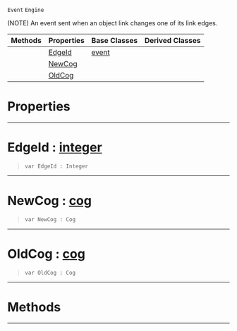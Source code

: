  `Event` `Engine`



(NOTE) An event sent when an object link changes one of its link edges.

|Methods|Properties|Base Classes|Derived Classes|
|---|---|---|---|
| |[ EdgeId](https://plasmaengine.github.io/PlasmaDocs/Plasma1/C++/code_reference/class_reference/objectlinkevent.md#edgeid-plasma-engine-docum)|[event](https://plasmaengine.github.io/PlasmaDocs/Plasma1/C++/code_reference/class_reference/event.md)| |
| |[ NewCog](https://plasmaengine.github.io/PlasmaDocs/Plasma1/C++/code_reference/class_reference/objectlinkevent.md#newcog-plasma-engine-docum)| | |
| |[ OldCog](https://plasmaengine.github.io/PlasmaDocs/Plasma1/C++/code_reference/class_reference/objectlinkevent.md#oldcog-plasma-engine-docum)| | |


 #  Properties


---  
 #  EdgeId : [integer](https://plasmaengine.github.io/PlasmaDocs/Plasma1/C++/code_reference/lightning_base_types/integer.md)

> 
> ``` lang=cpp, name=Lightning
> var EdgeId : Integer


---  
 #  NewCog : [cog](https://plasmaengine.github.io/PlasmaDocs/Plasma1/C++/code_reference/class_reference/cog.md)

> 
> ``` lang=cpp, name=Lightning
> var NewCog : Cog


---  
 #  OldCog : [cog](https://plasmaengine.github.io/PlasmaDocs/Plasma1/C++/code_reference/class_reference/cog.md)

> 
> ``` lang=cpp, name=Lightning
> var OldCog : Cog


---  
 #  Methods


---  
 

 